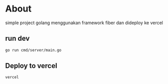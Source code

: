 # About

simple project golang menggunakan framework fiber dan dideploy ke vercel

## run dev

```bash
go run cmd/server/main.go
```

## Deploy to vercel

```bash
vercel
```
